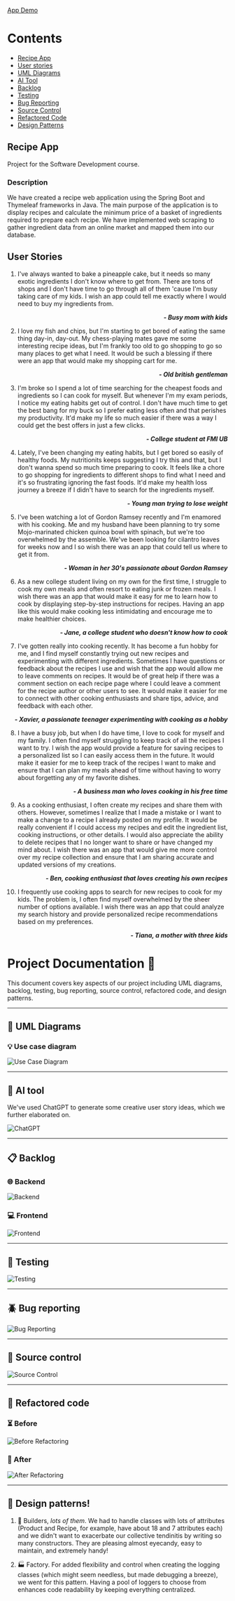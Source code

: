 [App Demo](https://youtu.be/9i6kbwM2uY0)

# Contents


* [Recipe App](#recipe-app)
* [User stories](#user-stories)
* [UML Diagrams](#art-uml-diagrams)
* [AI Tool](#robot-ai-tool)
* [Backlog](#clipboard-backlog)
* [Testing](#microscope-testing)
* [Bug Reporting](#beetle-bug-reporting)
* [Source Control](#floppy_disk-source-control)
* [Refactored Code](#wrench-refactored-code)
* [Design Patterns](#jigsaw-design-patterns)


## Recipe App
Project for the Software Development course.

### Description
We have created a recipe web application using the Spring Boot and Thymeleaf frameworks in Java. The main purpose of the application is to display recipes and calculate the minimum price of a basket of ingredients required to prepare each recipe. We have implemented web scraping to gather ingredient data from an online market and mapped them into our database.

## User Stories

1. I've always wanted to bake a pineapple cake, but it needs so many exotic ingredients I don't know where to get from. There are tons of shops and I don't have time to go through all of them 'cause I'm busy taking care of my kids. I wish an app could tell me exactly where I would need to buy my ingredients from. 
***<p align= "right">- Busy mom with kids</p>***

2. I love my fish and chips, but I'm starting to get bored of eating the same thing day-in, day-out. My chess-playing mates gave me some interesting recipe ideas, but I'm frankly too old to go shopping to go so many places to get what I need. It would be such a blessing if there were an app that would make my shopping cart for me. 

***<p align= "right">- Old british gentleman</p>***


3. I'm broke so I spend a lot of time searching for the cheapest foods and ingredients so I can cook for myself. But whenever I'm my exam periods, I notice my eating habits get out of control. I don't have much time to get the best bang for my buck so I prefer eating less often and that perishes my productivity. It'd make my life so much easier if there was a way I could get the best offers in just a few clicks.

***<p align= "right">- College student at FMI UB</p>***


4. Lately, I've been changing my eating habits, but I get bored so easily of healthy foods. My nutritionits keeps suggesting I try this and that, but I don't wanna spend so much time preparing to cook. It feels like a chore to go shopping for ingredients to different shops to find what I need and it's so frustrating ignoring the fast foods. It'd make my health loss journey a breeze if I didn't have to search for the ingredients myself.

***<p align= "right">- Young man trying to lose weight</p>***

5. I've been watching a lot of Gordon Ramsey recently and I'm enamored with his cooking. Me and my husband have been planning to try some Mojo-marinated chicken quinoa bowl with spinach, but we're too overwhelmed by the assemble. We've been looking for cilantro leaves for weeks now and I so wish there was an app that could tell us where to get it from.

***<p align= "right">- Woman in her 30's passionate about Gordon Ramsey</p>***

6. As a new college student living on my own for the first time, I struggle to cook my own meals and often resort to eating junk or frozen meals. I wish there was an app that would make it easy for me to learn how to cook by displaying step-by-step instructions for recipes. Having an app like this would make cooking less intimidating and encourage me to make healthier choices. 

***<p align= "right">- Jane, a college student who doesn't know how to cook</p>***


7. I've gotten really into cooking recently. It has become a fun hobby for me, and I find myself constantly trying out new recipes and experimenting with different ingredients. Sometimes I have questions or feedback about the recipes I use and wish that the app would allow me to leave comments on recipes. It would be of great help if there was a comment section on each recipe page where I could leave a comment for the recipe author or other users to see. It would make it easier for me to connect with other cooking enthusiasts and share tips, advice, and feedback with each other.

***<p align= "right">- Xavier, a passionate teenager experimenting with cooking as a hobby</p>***

8. I have a busy job, but when I do have time, I love to cook for myself and my family. I often find myself struggling to keep track of all the recipes I want to try. I wish the app would provide a feature for saving recipes to a personalized list so I can easily access them in the future. It would make it easier for me to keep track of the recipes I want to make and ensure that I can plan my meals ahead of time without having to worry about forgetting any of my favorite dishes.

***<p align= "right">- A business man who loves cooking in his free time</p>***

9. As a cooking enthusiast, I often create my recipes and share them with others. However, sometimes I realize that I made a mistake or I want to make a change to a recipe I already posted on my profile. It would be really convenient if I could access my recipes and edit the ingredient list, cooking instructions, or other details. I would also appreciate the ability to delete recipes that I no longer want to share or have changed my mind about. I wish there was an app that would give me more control over my recipe collection and ensure that I am sharing accurate and updated versions of my creations.

***<p align= "right">- Ben, cooking enthusiast that loves creating his own recipes</p>***


10. I frequently use cooking apps to search for new recipes to cook for my kids. The problem is, I often find myself overwhelmed by the sheer number of options available. I wish there was an app that could analyze my search history and provide personalized recipe recommendations based on my preferences.

***<p align= "right">- Tiana, a mother with three kids</p>***



# Project Documentation :book:

This document covers key aspects of our project including UML diagrams, backlog, testing, bug reporting, source control, refactored code, and design patterns.

---

## :art: UML Diagrams 

### :bulb: Use case diagram
![Use Case Diagram](https://user-images.githubusercontent.com/101597846/234022638-9d2ba48c-49bc-40f6-9403-0a03b587c289.png)

---

## :robot: AI tool

We've used ChatGPT to generate some creative user story ideas, which we further elaborated on.

![ChatGPT](https://github.com/PlatDrake2875/ProiectMDS/assets/101597846/1d2c75b8-2c09-41f5-a8f8-92e6cc242fbd)

---

## :clipboard: Backlog

### :globe_with_meridians: Backend

![Backend](https://github.com/PlatDrake2875/ProiectMDS/assets/101597846/111dc8e5-6c21-4fca-8dd2-38667faebad9)

### :computer: Frontend

![Frontend](https://github.com/PlatDrake2875/ProiectMDS/assets/101597846/14a05c1f-dcdb-4e56-8590-92f7a14a7ad1)

---

## :microscope: Testing

![Testing](https://github.com/PlatDrake2875/ProiectMDS/assets/101597846/9ad2fbbe-0806-40af-a901-e167f5679642)

---

## :beetle: Bug reporting

![Bug Reporting](https://github.com/PlatDrake2875/ProiectMDS/assets/101597846/e722083f-0013-4df2-9ffa-4f5aed73da03)

---

## :floppy_disk: Source control

![Source Control](https://github.com/PlatDrake2875/ProiectMDS/assets/101597846/c3331426-302a-4354-98e8-9cc955714eb1)

---

## :wrench: Refactored code

### :hourglass_flowing_sand: Before
![Before Refactoring](https://github.com/PlatDrake2875/ProiectMDS/assets/101597846/528938f2-973a-410e-9121-157baa4181e0)

### :rocket: After
![After Refactoring](https://github.com/PlatDrake2875/ProiectMDS/assets/101597846/875a474a-640a-4f84-b80a-b9b5ae9ac963)

---

## :jigsaw: Design patterns!

1. :construction_worker: Builders, _lots of them_. We had to handle classes with lots of attributes (Product and Recipe, for example, have about 18 and 7 attributes each) and we didn't want to exacerbate our collective tendinitis by writing so many constructors. They are pleasing almost eyecandy, easy to maintain, and extremely handy!

2. :factory: Factory. For added flexibility and control when creating the logging classes (which might seem needless, but made debugging a breeze), we went for this pattern. Having a pool of loggers to choose from enhances code readability by keeping everything centralized.




